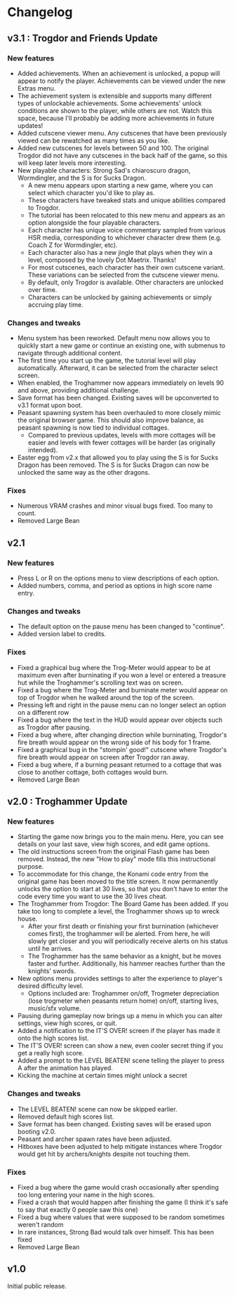 # Changelog

## v3.1 : Trogdor and Friends Update

### New features 

- Added achievements. When an achievement is unlocked, a popup will appear to notify the player. Achievements can be viewed under the new Extras menu.
- The achievement system is extensible and supports many different types of unlockable achievements. Some achievements' unlock conditions are shown to the player, while others are not. Watch this space, because I'll probably be adding more achievements in future updates!
- Added cutscene viewer menu. Any cutscenes that have been previously viewed can be rewatched as many times as you like.
- Added new cutscenes for levels between 50 and 100. The original Trogdor did not have any cutscenes in the back half of the game, so this will keep later levels more interesting.
- New playable characters: Strong Sad's chiaroscuro dragon, Wormdingler, and the S is for Sucks Dragon.
  - A new menu appears upon starting a new game, where you can select which character you'd like to play as.
  - These characters have tweaked stats and unique abilities compared to Trogdor.
  -  The tutorial has been relocated to this new menu and appears as an option alongside the four playable characters.
  - Each character has unique voice commentary sampled from various HSR media, corresponding to whichever character drew them (e.g. Coach Z for Wormdingler, etc). 
  - Each character also has a new jingle that plays when they win a level, composed by the lovely Dot Maetrix. Thanks!
  - For most cutscenes, each character has their own cutscene variant. These variations can be selected from the cutscene viewer menu.
  - By default, only Trogdor is available. Other characters are unlocked over time.
  - Characters can be unlocked by gaining achievements or simply accruing play time.

### Changes and tweaks
- Menu system has been reworked. Default menu now allows you to quickly start a new game or continue an existing one, with submenus to navigate through additional content.
- The first time you start up the game, the tutorial level will play automatically. Afterward, it can be selected from the character select screen.
- When enabled, the Troghammer now appears immediately on levels 90 and above, providing additional challenge.
- Save format has been changed. Existing saves will be upconverted to v3.1 format upon boot.
- Peasant spawning system has been overhauled to more closely mimic the original browser game. This should also improve balance, as peasant spawning is now tied to individual cottages. 
  - Compared to previous updates, levels with more cottages will be easier and levels with fewer cottages will be harder (as originally intended).
- Easter egg from v2.x that allowed you to play using the S is for Sucks Dragon has been removed. The S is for Sucks Dragon can now be unlocked the same way as the other dragons.

### Fixes
- Numerous VRAM crashes and minor visual bugs fixed. Too many to count.
- Removed Large Bean

## v2.1

### New features
- Press L or R on the options menu to view descriptions of each option.
- Added numbers, comma, and period as options in high score name entry.

### Changes and tweaks
- The default option on the pause menu has been changed to "continue".
- Added version label to credits.

### Fixes
- Fixed a graphical bug where the Trog-Meter would appear to be at maximum even after burninating if you won a level or entered a treasure hut while the Troghammer's scrolling text was on screen.
- Fixed a bug where the Trog-Meter and burninate meter would appear on top of Trogdor when he walked around the top of the screen.
- Pressing left and right in the pause menu can no longer select an option on a different row
- Fixed a bug where the text in the HUD would appear over objects such as Trogdor after pausing.
- Fixed a bug where, after changing direction while burninating, Trogdor's fire breath would appear on the wrong side of his body for 1 frame.
- Fixed a graphical bug in the "stompin' good!" cutscene where Trogdor's fire breath would appear on screen after Trogdor ran away.
- Fixed a bug where, if a burning peasant returned to a cottage that was close to another cottage, both cottages would burn.
- Removed Large Bean

## v2.0 : Troghammer Update

### New features
- Starting the game now brings you to the main menu. Here, you can see details on your last save, view high scores, and edit game options.
- The old instructions screen from the original Flash game has been removed. Instead, the new "How to play" mode fills this instructional purpose.
- To accommodate for this change, the Konami code entry from the original game has been moved to the title screen. It now permanently unlocks the option to start at 30 lives, so that you don't have to enter the code every time you want to use the 30 lives cheat. 
- The Troghammer from Trogdor: The Board Game has been added. If you take too long to complete a level, the Troghammer shows up to wreck house.
  - After your first death or finishing your first burnination (whichever comes first), the troghammer will be alerted. From here, he will slowly get closer and you will periodically receive alerts on his status until he arrives. 
  - The Troghammer has the same behavior as a knight, but he moves faster and further. Additionally, his hammer reaches further than the knights' swords.
- New options menu provides settings to alter the experience to player's desired difficulty level.
  - Options included are: Troghammer on/off, Trogmeter depreciation (lose trogmeter when peasants return home) on/off, starting lives, music/sfx volume. 
- Pausing during gameplay now brings up a menu in which you can alter settings, view high scores, or quit.
- Added a notification to the IT'S OVER! screen if the player has made it onto the high scores list. 
- The IT'S OVER! screen can show a new, even cooler secret thing if you get a really high score. 
- Added a prompt to the LEVEL BEATEN! scene telling the player to press A after the animation has played.
- Kicking the machine at certain times might unlock a secret 

### Changes and tweaks 
- The LEVEL BEATEN! scene can now be skipped earlier. 
- Removed default high scores list. 
- Save format has been changed. Existing saves will be erased upon booting v2.0. 
- Peasant and archer spawn rates have been adjusted. 
- Hitboxes have been adjusted to help mitigate instances where Trogdor would get hit by archers/knights despite not touching them. 

### Fixes
- Fixed a bug where the game would crash occasionally after spending too long entering your name in the high scores. 
- Fixed a crash that would happen after finishing the game (I think it's safe to say that exactly 0 people saw this one)
- Fixed a bug where values that were supposed to be random sometimes weren't random
- In rare instances, Strong Bad would talk over himself. This has been fixed
- Removed Large Bean

## v1.0

Initial public release.